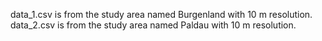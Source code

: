 data_1.csv is from the study area named Burgenland with 10 m resolution.
data_2.csv is from the study area named Paldau with 10 m resolution.
